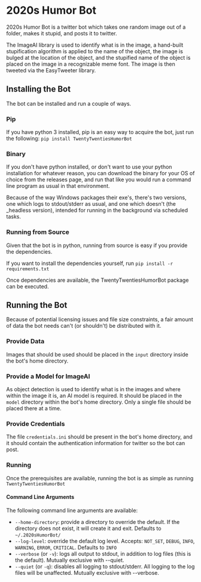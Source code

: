 # 2020s Humor Bot
2020s Humor Bot is a twitter bot which takes one random image out of a folder, makes it stupid, and posts it to twitter.

The ImageAI library is used to identify what is in the image, a hand-built stupification algorithm is applied to the name of the object, the image is bulged at the location of the object, and the stupified name of the object is placed on the image in a recognizable meme font. The image is then tweeted via the EasyTweeter library.

## Installing the Bot
The bot can be installed and run a couple of ways.

### Pip
If you have python 3 installed, pip is an easy way to acquire the bot, just run the following: `pip install TwentyTwentiesHumorBot`

### Binary
If you don't have python installed, or don't want to use your python installation for whatever reason, you can download the binary for your OS of choice from the releases page, and run that like you would run a command line program as usual in that environment.

Because of the way Windows packages their exe's, there's two versions, one which logs to stdout/stderr as usual, and one which doesn't (the _headless version), intended for running in the background via scheduled tasks.

### Running from Source
Given that the bot is in python, running from source is easy if you provide the dependencies.

If you want to install the dependencies yourself, run `pip install -r requirements.txt`

Once dependencies are available, the TwentyTwentiesHumorBot package can be executed.

## Running the Bot
Because of potential licensing issues and file size constraints, a fair amount of data the bot needs can't (or shouldn't) be distributed with it.

### Provide Data
Images that should be used should be placed in the `input` directory inside the bot's home directory.

### Provide a Model for ImageAI
As object detection is used to identify what is in the images and where within the image it is, an AI model is required. It should be placed in the `model` directory within the bot's home directory. Only a single file should be placed there at a time.

### Provide Credentials
The file `credentials.ini` should be present in the bot's home directory, and it should contain the authentication information for twitter so the bot can post.

### Running
Once the prerequisites are available, running the bot is as simple as running `TwentyTwentiesHumorBot`

#### Command Line Arguments
The following command line arguments are available:

 - `--home-directory`: provide a directory to override the default. If the directory does not exist, it will create it and exit. Defaults to `~/.2020sHumorBot/`
 - `--log-level`: override the default log level. Accepts: `NOT_SET`, `DEBUG`, `INFO`, `WARNING`, `ERROR`, `CRITICAL`. Defaults to `INFO`
 - `--verbose` (or `-v`): logs all output to stdout, in addition to log files (this is the default). Mutually exclusive with --quiet.
 - `--quiet` (or `-q`): disables all logging to stdout/stderr. All logging to the log files will be unaffected. Mutually exclusive with --verbose.